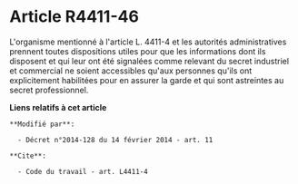 # Article R4411-46

L'organisme mentionné à l'article L. 4411-4 et les autorités administratives prennent toutes dispositions utiles pour que les
informations dont ils disposent et qui leur ont été signalées comme relevant du secret industriel et commercial ne soient
accessibles qu'aux personnes qu'ils ont explicitement habilitées pour en assurer la garde et qui sont astreintes au secret
professionnel.

**Liens relatifs à cet article**

	**Modifié par**:

	  - Décret n°2014-128 du 14 février 2014 - art. 11

	**Cite**:

	  - Code du travail - art. L4411-4
